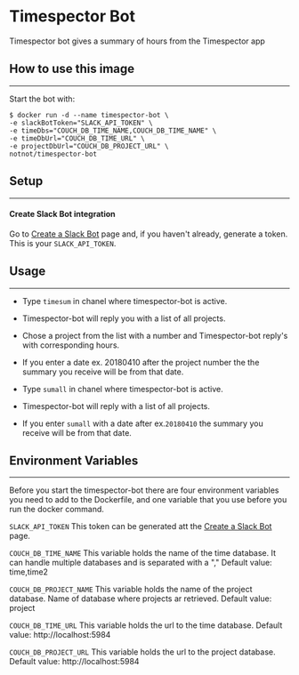 # Timespector Bot
 Timespector bot gives a summary of hours from the Timespector app

 ## How to use this image
 ---
Start the bot with:
```
$ docker run -d --name timespector-bot \
-e slackBotToken="SLACK_API_TOKEN" \
-e timeDbs="COUCH_DB_TIME_NAME,COUCH_DB_TIME_NAME" \
-e timeDbUrl="COUCH_DB_TIME_URL" \
-e projectDbUrl="COUCH_DB_PROJECT_URL" \
notnot/timespector-bot
```

 ## Setup
---
#### Create Slack Bot integration
Go to [Create a Slack Bot](https://api.slack.com/bot-users) page and, if you haven't already, generate a token. This is your `SLACK_API_TOKEN`.

## Usage
---
* Type `timesum` in chanel where timespector-bot is active.
* Timespector-bot will reply you with a list of all projects.
* Chose a project from the list with a number and Timespector-bot reply's with corresponding hours.
* If you enter a date ex. 20180410 after the project number the the summary you receive will be from that date.


* Type `sumall` in chanel where timespector-bot is active.
* Timespector-bot will reply with a list of all projects.
* If you enter `sumall` with a date after ex.`20180410` the summary you receive will be from that date.

## Environment Variables
---
Before you start the timespector-bot there are four environment variables you need to add to the Dockerfile, and one variable that you use before you run the docker command.

`SLACK_API_TOKEN`
This token can be generated att the [Create a Slack Bot](https://api.slack.com/bot-users) page.

`COUCH_DB_TIME_NAME`
This variable holds the name of the time database. It can handle multiple databases and is separated with a ","
Default value: time,time2

`COUCH_DB_PROJECT_NAME`
This variable holds the name of the project database.
Name of database where projects ar retrieved.
Default value: project

`COUCH_DB_TIME_URL`
This variable holds the url to the time database.
Default value: http://localhost:5984

`COUCH_DB_PROJECT_URL`
This variable holds the url to the project database.
Default value: http://localhost:5984